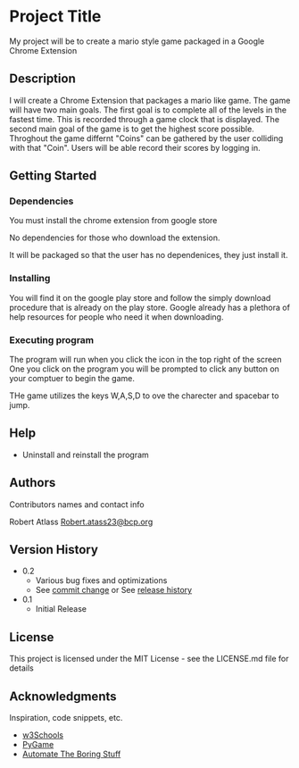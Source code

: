 # Project Title

My project will be to create a mario style game packaged in a Google Chrome Extension

## Description

I will create a Chrome Extension that packages a mario like game. The game will have two main goals. The first goal is to complete all of the levels in the fastest time. This is recorded through a game clock that is displayed. The second main goal of the game is to get the highest score possible. Throghout the game differnt "Coins" can be gathered by the user colliding with that "Coin". Users will be able record their scores by logging in.

## Getting Started

### Dependencies

You must install the chrome extension from google store

No dependencies for those who download the extension.

It will be packaged so that the user has no dependenices, they just install it. 

### Installing
You will find it on the google play store and follow the simply download procedure that is already on the play store. Google already has a plethora of help resources for people who need it when downloading.
### Executing program

The program will run when you click the icon in the top right of the screen
One you click on the program you will be prompted to click any button on your comptuer to begin the game.

THe game utilizes the keys W,A,S,D to ove the charecter and spacebar to jump.

## Help
- Uninstall and reinstall the program
## Authors

Contributors names and contact info

Robert Atlass
Robert.atass23@bcp.org

## Version History

* 0.2
    * Various bug fixes and optimizations
    * See [commit change]() or See [release history]()
* 0.1
    * Initial Release

## License

This project is licensed under the MIT License - see the LICENSE.md file for details

## Acknowledgments

Inspiration, code snippets, etc.
* [w3Schools](https://www.w3schools.com/python/default.asp)
* [PyGame](https://www.pygame.org/docs/)
* [Automate The Boring Stuff](https://automatetheboringstuff.com/)
